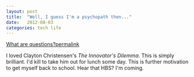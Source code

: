 ```yaml
---
layout: post
title:  "Well, I guess I'm a psychopath then..."
date:   2012-08-03
categories: tech life
---
```


[What are questions?](http://37signals.com/svn/posts/3225-what-are-questions)[permalink](./what-are-questions)

I loved Clayton Christensen's *The Innovator's Dilemma*.  This is simply brilliant.  I'd kill to take him out for lunch some day.  This is further motivation to get myself back to school.  Hear that HBS?  I'm coming.
